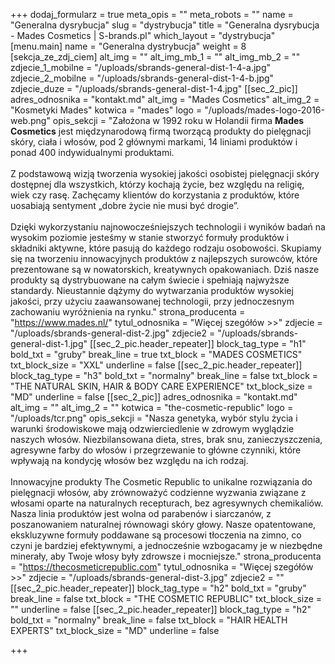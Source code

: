 +++
dodaj_formularz = true
meta_opis = ""
meta_robots = ""
name = "Generalna dysrybucja"
slug = "dystrybucja"
title = "Generalna dysrybucja - Mades Cosmetics | S-brands.pl"
which_layout = "dystrybucja"
[menu.main]
name = "Generalna dystrybucja"
weight = 8
[sekcja_ze_zdj_ciem]
alt_img = ""
alt_img_mb_1 = ""
alt_img_mb_2 = ""
zdjecie_1_mobilne = "/uploads/sbrands-general-dist-1-4-a.jpg"
zdjecie_2_mobilne = "/uploads/sbrands-general-dist-1-4-b.jpg"
zdjecie_duze = "/uploads/sbrands-general-dist-1-4.jpg"
[[sec_2_pic]]
adres_odnosnika = "kontakt.md"
alt_img = "Mades Cosmetics"
alt_img_2 = "Kosmetyki Mades"
kotwica = "mades"
logo = "/uploads/mades-logo-2016-web.png"
opis_sekcji = "Założona w 1992 roku w Holandii firma <strong>Mades Cosmetics</strong> jest międzynarodową firmą tworzącą produkty do pielęgnacji skóry, ciała i włosów, pod 2 głównymi markami, 14 liniami produktów i ponad 400 indywidualnymi produktami. <br><br>Z podstawową wizją tworzenia wysokiej jakości osobistej pielęgnacji skóry dostępnej dla wszystkich, którzy kochają życie, bez względu na religię, wiek czy rasę. Zachęcamy klientów do korzystania z produktów, które uosabiają sentyment „dobre życie nie musi być drogie”. <br><br>Dzięki wykorzystaniu najnowocześniejszych technologii i wyników badań na wysokim poziomie jesteśmy w stanie stworzyć formuły produktów i składniki aktywne, które pasują do każdego rodzaju osobowości. Skupiamy się na tworzeniu innowacyjnych produktów z najlepszych surowców, które prezentowane są w nowatorskich, kreatywnych opakowaniach. Dziś nasze produkty są dystrybuowane na całym świecie i spełniają najwyższe standardy. Nieustannie dążymy do wytwarzania produktów wysokiej jakości, przy użyciu zaawansowanej technologii, przy jednoczesnym zachowaniu wyróżnienia na rynku."
strona_producenta = "https://www.mades.nl/"
tytul_odnosnika = "Więcej szegółów >>"
zdjecie = "/uploads/sbrands-general-dist-2.jpg"
zdjecie2 = "/uploads/sbrands-general-dist-1.jpg"
[[sec_2_pic.header_repeater]]
block_tag_type = "h1"
bold_txt = "gruby"
break_line = true
txt_block = "MADES COSMETICS"
txt_block_size = "XXL"
underline = false
[[sec_2_pic.header_repeater]]
block_tag_type = "h3"
bold_txt = "normalny"
break_line = false
txt_block = "THE NATURAL SKIN, HAIR & BODY CARE EXPERIENCE"
txt_block_size = "MD"
underline = false
[[sec_2_pic]]
adres_odnosnika = "kontakt.md"
alt_img = ""
alt_img_2 = ""
kotwica = "the-cosmetic-republic"
logo = "/uploads/tcr.png"
opis_sekcji = "Nasza genetyka, wybór stylu życia i warunki środowiskowe mają odzwierciedlenie w zdrowym wyglądzie naszych włosów. Niezbilansowana dieta, stres, brak snu, zanieczyszczenia, agresywne farby do włosów i przegrzewanie to główne czynniki, które wpływają na kondycję włosów bez względu na ich rodzaj.<br><br>Innowacyjne produkty The Cosmetic Republic to unikalne rozwiązania do pielęgnacji włosów, aby zrównoważyć codzienne wyzwania związane z włosami oparte na naturalnych recepturach, bez agresywnych chemikaliów. Nasza linia produktów jest wolna od parabenów i siarczanów, z poszanowaniem naturalnej równowagi skóry głowy. Nasze opatentowane, ekskluzywne formuły poddawane są procesowi tłoczenia na zimno, co czyni je bardziej efektywnymi, a jednocześnie wzbogacamy je w niezbędne minerały, aby Twoje włosy były zdrowsze i mocniejsze."
strona_producenta = "https://thecosmeticrepublic.com"
tytul_odnosnika = "Więcej szegółów >>"
zdjecie = "/uploads/sbrands-general-dist-3.jpg"
zdjecie2 = ""
[[sec_2_pic.header_repeater]]
block_tag_type = "h2"
bold_txt = "gruby"
break_line = false
txt_block = "THE COSMETIC REPUBLIC"
txt_block_size = ""
underline = false
[[sec_2_pic.header_repeater]]
block_tag_type = "h2"
bold_txt = "normalny"
break_line = false
txt_block = "HAIR HEALTH EXPERTS"
txt_block_size = "MD"
underline = false

+++
